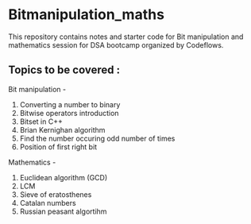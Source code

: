 # Bitmanipulation_maths

This repository contains notes and starter code for Bit manipulation and mathematics session for DSA bootcamp organized by Codeflows.

## Topics to be covered :

Bit manipulation -

1. Converting a number to binary
2. Bitwise operators introduction
3. Bitset in C++
4. Brian Kernighan algorithm
5. Find the number occuring odd number of times
6. Position of first right bit

Mathematics -

1. Euclidean algorithm (GCD)
2. LCM
3. Sieve of eratosthenes
4. Catalan numbers
5. Russian peasant algortihm
